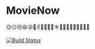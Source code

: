 # MovieNow

:blush::smirk::kissing_closed_eyes::satisfied::stuck_out_tongue_winking_eye::punch::v::herb::mushroom::blossom::four_leaf_clover::sunny::dromedary_camel::tea::poultry_leg::icecream::muscle::leaves::gift::closed_book::crown:


[![Build Status](https://travis-ci.org/octopress/include-tag.svg)](https://www.themoviedb.org/?language=en-US)
